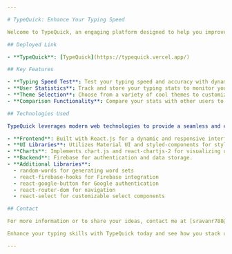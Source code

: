 ```yaml
---

# TypeQuick: Enhance Your Typing Speed

Welcome to TypeQuick, an engaging platform designed to help you improve your typing speed and accuracy. Whether you're a beginner or an experienced typist, TypeQuick offers a range of features to track your progress, compare stats, and enjoy a visually appealing experience with customizable themes.

## Deployed Link

- **TypeQuick**: [TypeQuick](https://typequick.vercel.app/)

## Key Features

- **Typing Speed Test**: Test your typing speed and accuracy with dynamically generated word sets.
- **User Statistics**: Track and store your typing stats to monitor your progress over time.
- **Theme Selection**: Choose from a variety of cool themes to customize your typing experience.
- **Comparison Functionality**: Compare your stats with other users to see where you stand.

## Technologies Used

TypeQuick leverages modern web technologies to provide a seamless and efficient user experience:

- **Frontend**: Built with React.js for a dynamic and responsive interface.
- **UI Libraries**: Utilizes Material UI and styled-components for styling and design.
- **Charts**: Implements chart.js and react-chartjs-2 for visualizing user stats.
- **Backend**: Firebase for authentication and data storage.
- **Additional Libraries**: 
  - random-words for generating word sets
  - react-firebase-hooks for Firebase integration
  - react-google-button for Google authentication
  - react-router-dom for navigation
  - react-select for customizable select components

## Contact

For more information or to share your ideas, contact me at [sravanr788@gmail.com](mailto:sravanr788@gmail.com).

Enhance your typing skills with TypeQuick today and see how you stack up against others!

---
```

